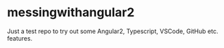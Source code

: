 # messingwithangular2

Just a test repo to try out some Angular2, Typescript, VSCode, GitHub etc. features.
